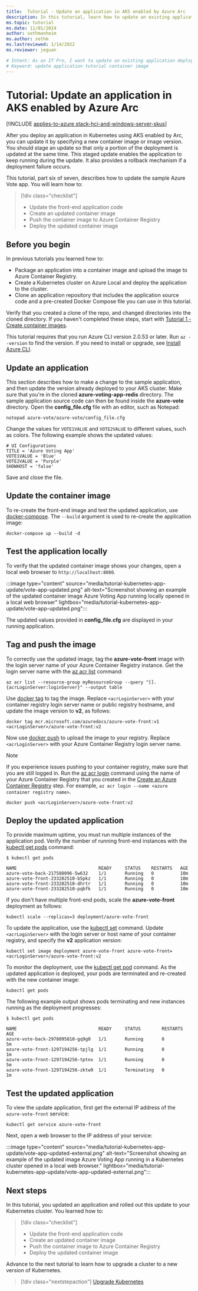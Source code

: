 ```yaml
---
title:  Tutorial - Update an application in AKS enabled by Azure Arc
description: In this tutorial, learn how to update an existing application deployment with a new version of the application code.
ms.topic: tutorial
ms.date: 11/01/2024
author: sethmanheim
ms.author: sethm
ms.lastreviewed: 1/14/2022
ms.reviewer: jeguan

# Intent: As an IT Pro, I want to update an existing application deployment in order to use a new version of the application code in Kubernetes.
# Keyword: update application tutorial container image
---
```


# Tutorial: Update an application in AKS enabled by Azure Arc

[!INCLUDE [applies-to-azure stack-hci-and-windows-server-skus](includes/aks-hci-applies-to-skus/aks-hybrid-applies-to-azure-stack-hci-windows-server-sku.md)]

After you deploy an application in Kubernetes using AKS enabled by Arc, you can update it by specifying a new container image or image version. You should stage an update so that only a portion of the deployment is updated at the same time. This staged update enables the application to keep running during the update. It also provides a rollback mechanism if a deployment failure occurs.

This tutorial, part six of seven, describes how to update the sample Azure Vote app. You will learn how to:

> [!div class="checklist"]
> * Update the front-end application code
> * Create an updated container image
> * Push the container image to Azure Container Registry
> * Deploy the updated container image

## Before you begin

In previous tutorials you learned how to:

* Package an application into a container image and upload the image to Azure Container Registry.
* Create a Kubernetes cluster on Azure Local and deploy the application to the cluster.
* Clone an application repository that includes the application source code and a pre-created Docker Compose file you can use in this tutorial.

Verify that you created a clone of the repo, and changed directories into the cloned directory. If you haven't completed these steps, start with [Tutorial 1 - Create container images](tutorial-kubernetes-prepare-application.md).

This tutorial requires that you run Azure CLI version 2.0.53 or later. Run `az --version` to find the version. If you need to install or upgrade, see [Install Azure CLI][azure-cli-install].

## Update an application

This section describes how to make a change to the sample application, and then update the version already deployed to your AKS cluster. Make sure that you're in the cloned **azure-voting-app-redis** directory. The sample application source code can then be found inside the **azure-vote** directory. Open the **config_file.cfg** file with an editor, such as Notepad:

```console
notepad azure-vote/azure-vote/config_file.cfg
```

Change the values for `VOTE1VALUE` and `VOTE2VALUE` to different values, such as colors. The following example shows the updated values:

```output
# UI Configurations
TITLE = 'Azure Voting App'
VOTE1VALUE = 'Blue'
VOTE2VALUE = 'Purple'
SHOWHOST = 'false'
```

Save and close the file.

## Update the container image

To re-create the front-end image and test the updated application, use [docker-compose][docker-compose]. The `--build` argument is used to re-create the application image:

```console
docker-compose up --build -d
```

## Test the application locally

To verify that the updated container image shows your changes, open a local web browser to `http://localhost:8080`.

:::image type="content" source="media/tutorial-kubernetes-app-update/vote-app-updated.png" alt-text="Screenshot showing an example of the updated container image Azure Voting App running locally opened in a local web browser" lightbox="media/tutorial-kubernetes-app-update/vote-app-updated.png":::

The updated values provided in **config_file.cfg** are displayed in your running application.

## Tag and push the image

To correctly use the updated image, tag the **azure-vote-front** image with the login server name of your Azure Container Registry instance. Get the login server name with the [az acr list](/cli/azure/acr) command:

```azurecli
az acr list --resource-group myResourceGroup --query "[].{acrLoginServer:loginServer}" --output table
```

Use [docker tag][docker-tag] to tag the image. Replace `<acrLoginServer>` with your container registry login server name or public registry hostname, and update the image version to **v2**, as follows:

```console
docker tag mcr.microsoft.com/azuredocs/azure-vote-front:v1 <acrLoginServer>/azure-vote-front:v2
```

Now use [docker push][docker-push] to upload the image to your registry. Replace `<acrLoginServer>` with your Azure Container Registry login server name.

> [!NOTE]
> If you experience issues pushing to your container registry, make sure that you are still logged in. Run the [az acr login][az-acr-login] command using the name of your Azure Container Registry that you created in the [Create an Azure Container Registry](tutorial-kubernetes-prepare-azure-container-registry.md) step. For example, `az acr login --name <azure container registry name>`.

```console
docker push <acrLoginServer>/azure-vote-front:v2
```

## Deploy the updated application

To provide maximum uptime, you must run multiple instances of the application pod. Verify the number of running front-end instances with the [kubectl get pods][kubectl-get] command:

```console
$ kubectl get pods

NAME                               READY     STATUS    RESTARTS   AGE
azure-vote-back-217588096-5w632    1/1       Running   0          10m
azure-vote-front-233282510-b5pkz   1/1       Running   0          10m
azure-vote-front-233282510-dhrtr   1/1       Running   0          10m
azure-vote-front-233282510-pqbfk   1/1       Running   0          10m
```

If you don't have multiple front-end pods, scale the **azure-vote-front** deployment as follows:

```console
kubectl scale --replicas=3 deployment/azure-vote-front
```

To update the application, use the [kubectl set][kubectl-set] command. Update `<acrLoginServer>` with the login server or host name of your container registry, and specify the **v2** application version:

```console
kubectl set image deployment azure-vote-front azure-vote-front=<acrLoginServer>/azure-vote-front:v2
```

To monitor the deployment, use the [kubectl get pod][kubectl-get] command. As the updated application is deployed, your pods are terminated and re-created with the new container image:

```console
kubectl get pods
```

The following example output shows pods terminating and new instances running as the deployment progresses:

```output
$ kubectl get pods

NAME                               READY     STATUS        RESTARTS   AGE
azure-vote-back-2978095810-gq9g0   1/1       Running       0          5m
azure-vote-front-1297194256-tpjlg  1/1       Running       0          1m
azure-vote-front-1297194256-tptnx  1/1       Running       0          5m
azure-vote-front-1297194256-zktw9  1/1       Terminating   0          1m
```

## Test the updated application

To view the update application, first get the external IP address of the `azure-vote-front` service:

```console
kubectl get service azure-vote-front
```

Next, open a web browser to the IP address of your service:

:::image type="content" source="media/tutorial-kubernetes-app-update/vote-app-updated-external.png" alt-text="Screenshot showing an example of the updated image Azure Voting App running in a Kubernetes cluster opened in a local web browser." lightbox="media/tutorial-kubernetes-app-update/vote-app-updated-external.png":::

## Next steps

In this tutorial, you updated an application and rolled out this update to your Kubernetes cluster. You learned how to:

> [!div class="checklist"]
> * Update the front-end application code
> * Create an updated container image
> * Push the container image to Azure Container Registry
> * Deploy the updated container image

Advance to the next tutorial to learn how to upgrade a cluster to a new version of Kubernetes.

> [!div class="nextstepaction"]
> [Upgrade Kubernetes](./tutorial-kubernetes-upgrade-cluster.md)

<!-- LINKS - external -->
[docker-compose]: https://docs.docker.com/compose/
[docker-push]: https://docs.docker.com/engine/reference/commandline/push/
[docker-tag]: https://docs.docker.com/engine/reference/commandline/tag/
[kubectl-get]: https://kubernetes.io/docs/reference/generated/kubectl/kubectl-commands#get
[kubectl-set]: https://kubernetes.io/docs/reference/generated/kubectl/kubectl-commands#set

<!-- LINKS - internal -->
[az-acr-login]: /cli/azure/acr
[azure-cli-install]: /cli/azure/install-azure-cli
